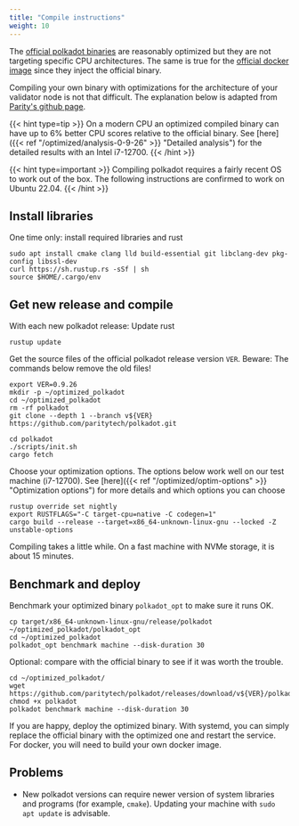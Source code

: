 ```yaml
---
title: "Compile instructions"
weight: 10
---
```

The [official polkadot binaries](https://github.com/paritytech/polkadot/releases) are reasonably optimized but they are not targeting specific CPU architectures. The same is true for the [official docker image](https://hub.docker.com/r/parity/polkadot) since they inject the official binary.

Compiling your own binary with optimizations for the architecture of your validator node is not that difficult. The explanation below is adapted from [Parity's github page](https://github.com/paritytech/polkadot#building).

{{< hint type=tip >}}
On a modern CPU an optimized compiled binary can have up to 6% better CPU scores relative to the official binary. See [here]({{< ref "/optimized/analysis-0-9-26" >}} "Detailed analysis") for the detailed results with an Intel i7-12700.
{{< /hint >}}

{{< hint type=important >}}
Compiling polkadot requires a fairly recent OS to work out of the box. The following instructions are confirmed to work on Ubuntu 22.04.
{{< /hint >}}


## Install libraries

One time only: install required libraries and rust

```Shell
sudo apt install cmake clang lld build-essential git libclang-dev pkg-config libssl-dev
curl https://sh.rustup.rs -sSf | sh
source $HOME/.cargo/env
```

## Get new release and compile
With each new polkadot release: Update rust
```Shell
rustup update
```
Get the source files of the official polkadot release version ``VER``. Beware: The commands below remove the old files!
```Shell
export VER=0.9.26
mkdir -p ~/optimized_polkadot
cd ~/optimized_polkadot
rm -rf polkadot
git clone --depth 1 --branch v${VER} https://github.com/paritytech/polkadot.git

cd polkadot
./scripts/init.sh
cargo fetch
```

Choose your optimization options. The options below work well on our test machine (i7-12700). See [here]({{< ref "/optimized/optim-options" >}} "Optimization options") for more details and which options you can choose
```Shell
rustup override set nightly
export RUSTFLAGS="-C target-cpu=native -C codegen=1"
cargo build --release --target=x86_64-unknown-linux-gnu --locked -Z unstable-options
```
Compiling takes a little while. On a fast machine with NVMe storage, it is about 15 minutes.	

## Benchmark and deploy

Benchmark your optimized binary ``polkadot_opt`` to make sure it runs OK.
```Shell
cp target/x86_64-unknown-linux-gnu/release/polkadot ~/optimized_polkadot/polkadot_opt
cd ~/optimized_polkadot
polkadot_opt benchmark machine --disk-duration 30
```
Optional: compare with the official binary to see if it was worth the trouble.
```Shell
cd ~/optimized_polkadot/
wget https://github.com/paritytech/polkadot/releases/download/v${VER}/polkadot
chmod +x polkadot
polkadot benchmark machine --disk-duration 30
```
If you are happy, deploy the optimized binary. With systemd, you can simply replace the official binary with the optimized one and restart the service. For docker, you will need to build your own docker image.


## Problems
- New polkadot versions can require newer version of system libraries and programs (for example, ``cmake``). Updating your machine with ``sudo apt update`` is advisable.


